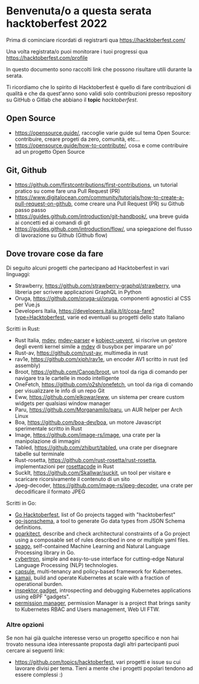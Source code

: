 # Benvenuta/o a questa serata hacktoberfest 2022

Prima di cominciare ricordati di registrarti qua https://hacktoberfest.com/

Una volta registrata/o puoi monitorare i tuoi progressi qua https://hacktoberfest.com/profile

In questo documento sono raccolti link che possono risultare utili durante la serata.

Ti ricordiamo che lo spirito di Hacktoberfest è quello di fare contribuzioni di qualità e che da quest'anno sono validi
solo contribuzioni presso repository su GitHub o Gitlab che abbiano il **topic** *hacktoberfest*.

## Open Source

- https://opensource.guide/, raccoglie varie guide sul tema Open Source: contribuire, creare progeti da zero, comunità, etc...
- https://opensource.guide/how-to-contribute/, cosa e come contribuire ad un progetto Open Source

## Git, Github

- https://github.com/firstcontributions/first-contributions, un tutorial pratico su come fare una Pull Request (PR)
- https://www.digitalocean.com/community/tutorials/how-to-create-a-pull-request-on-github, come creare una Pull Request (PR) su Github passo passo
- https://guides.github.com/introduction/git-handbook/, una breve guida ai concetti ed ai comandi di git
- https://guides.github.com/introduction/flow/, una spiegazione del flusso di lavorazione su Github (Github flow)

## Dove trovare cose da fare

Di seguito alcuni progetti che partecipano ad Hacktoberfest in vari linguaggi:

- Strawberry, https://github.com/strawberry-graphql/strawberry, una libreria per scrivere applicazioni GraphQL in Python
- Oruga, https://github.com/oruga-ui/oruga, componenti agnostici al CSS per Vue.js
- Developers Italia, https://developers.italia.it/it/cosa-fare?type=Hacktoberfest, varie ed eventuali su progetti dello stato Italiano

Scritti in Rust:

- Rust Italia, [mdev](https://github.com/rust-italia/mdev), [mdev-parser](https://github.com/rust-italia/mdev-parser) e [kobject-uevent](https://github.com/rust-italia/kobject-uevent), si riscrive un gestore degli eventi kernel simile a [mdev](https://git.busybox.net/busybox/tree/util-linux/mdev.c) di busybox per imparare un po'
- Rust-av, https://github.com/rust-av, multimedia in rust
- rav1e, https://github.com/xiph/rav1e, un encoder AV1 scritto in rust (ed assembly)
- Broot, https://github.com/Canop/broot, un tool da riga di comando per navigare tra le cartelle in modo intelligente
- OneFetch, https://github.com/o2sh/onefetch, un tool da riga di comando per visualizzare le info di un repo Git
- Eww, https://github.com/elkowar/eww, un sistema per creare custom widgets per qualsiasi window manager
- Paru, https://github.com/Morganamilo/paru, un AUR helper per Arch Linux
- Boa, https://github.com/boa-dev/boa, un motore Javascript sperimentale scritto in Rust
- Image, https://github.com/image-rs/image, una crate per la manipolazione di immagini
- Tabled, https://github.com/zhiburt/tabled, una crate per disegnare tabelle sul terminale
- Rust-rosetta, https://github.com/rust-rosetta/rust-rosetta, implementazioni per [rosettacode](rosettacode.org) in Rust
- SuckIt, https://github.com/Skallwar/suckit, un tool per visitare e scaricare ricorsivamente il contenuto di un sito
- Jpeg-decoder, https://github.com/image-rs/jpeg-decoder, una crate per decodificare il formato JPEG

Scritti in Go:

- [Go Hacktoberfest](https://github.com/topics/hacktoberfest?l=go), list of Go projects tagged with "hacktoberfest"
- [go-jsonschema](https://github.com/omissis/go-jsonschema), a tool to generate Go data types from JSON Schema definitions.
- [goarkitect](https://github.com/omissis/goarkitect), describe and check architectural constraints of a Go project using a composable set of rules described in one or multiple yaml files.
- [spago](https://github.com/nlpodyssey/spago), self-contained Machine Learning and Natural Language Processing library in Go.
- [cybertron](https://github.com/nlpodyssey/cybertron), simple and easy-to-use interface for cutting-edge Natural Language Processing (NLP) technologies.
- [capsule](https://github.com/clastix/capsule), multi-tenancy and policy-based framework for Kubernetes.
- [kamaji](https://github.com/clastix/kamaji), build and operate Kubernetes at scale with a fraction of operational burden.
- [inspektor gadget](https://github.com/kinvolk/inspektor-gadget), introspecting and debugging Kubernetes applications using eBPF "gadgets".
- [permission manager](https://github.com/sighupio/permission-manager), permission Manager is a project that brings sanity to Kubernetes RBAC and Users management, Web UI FTW.



### Altre opzioni

Se non hai già qualche interesse verso un progetto specifico e non hai trovato nessuna idea interessante proposta dagli altri partecipanti puoi cercare ai seguenti link:

- https://github.com/topics/hacktoberfest, vari progetti e issue su cui lavorare divisi per tema. Tieni a mente che i progetti popolari tendono ad essere complessi :)
